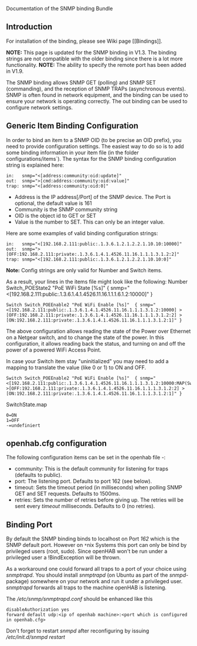 Documentation of the SNMP binding Bundle

## Introduction

For installation of the binding, please see Wiki page [[Bindings]].

**NOTE:** This page is updated for the SNMP binding in V1.3. The binding strings are not compatible with the older binding since there is a lot more functionality.
**NOTE:** The ability to specify the remote port has been added in V1.9.

The SNMP binding allows SNMP GET (polling) and SNMP SET (commanding), and the reception of SNMP TRAPs (asynchronous events). SNMP is often found in network equipment, and the binding can be used to ensure your network is operating correctly. The out binding can be used to configure network settings.

## Generic Item Binding Configuration

In order to bind an item to a SNMP OID (to be precise an OID prefix), you need to provide configuration settings. The easiest way to do so is to add some binding information in your item file (in the folder configurations/items`). The syntax for the SNMP binding configuration string is explained here:

    in:   snmp="<[address:community:oid:update]"
    out:  snmp=">[cmd:address:community:oid:value]"
    trap: snmp="<[address:community:oid:0]"

- Address is the IP address[/Port] of the SNMP device. The Port is optional, the default value is 161
- Community is the SNMP community string
- OID is the object id to GET or SET
- Value is the number to SET. This can only be an integer value.

Here are some examples of valid binding configuration strings:

    in:   snmp="<[192.168.2.111:public:.1.3.6.1.2.1.2.2.1.10.10:10000]"
    out:  snmp=">[OFF:192.168.2.111:private:.1.3.6.1.4.1.4526.11.16.1.1.1.3.1.2:2]"
    trap: snmp="<[192.168.2.111:public:.1.3.6.1.2.1.2.2.1.10.10:0]"

**Note:** Config strings are only valid for Number and Switch items.

As a result, your lines in the items file might look like the following:
    Number Switch_POEState2  "PoE WiFi State  [%s]"  { snmp="<[192.168.2.111:public:.1.3.6.1.4.1.4526.11.16.1.1.1.6.1.2:10000]" }
    
    Switch Switch_POEEnable2 "PoE WiFi Enable [%s]"  { snmp="<[192.168.2.111:public:.1.3.6.1.4.1.4526.11.16.1.1.1.3.1.2:10000] >[OFF:192.168.2.111:private:.1.3.6.1.4.1.4526.11.16.1.1.1.3.1.2:2] >[ON:192.168.2.111:private:.1.3.6.1.4.1.4526.11.16.1.1.1.3.1.2:1]" }

The above configuration allows reading the state of the Power over Ethernet on a Netgear switch, and to change the state of the power. In this configuration, it allows reading back the status, and turning on and off the power of a powered WiFi Access Point.

In case your Switch item stay "uninitialized" you may need to add a mapping to translate the value (like 0 or 1) to ON and OFF.

    Switch Switch_POEEnable2 "PoE WiFi Enable [%s]"  { snmp="<[192.168.2.111:public:.1.3.6.1.4.1.4526.11.16.1.1.1.3.1.2:10000:MAP(SwitchState.map)] >[OFF:192.168.2.111:private:.1.3.6.1.4.1.4526.11.16.1.1.1.3.1.2:2] >[ON:192.168.2.111:private:.1.3.6.1.4.1.4526.11.16.1.1.1.3.1.2:1]" }

SwitchState.map

    0=ON
    1=OFF
    -=undefiniert 

## openhab.cfg configuration

The following configuration items can be set in the openhab file -:

- community: This is the default community for listening for traps (defaults to public).
- port: The listening port. Defaults to port 162 (see below).
- timeout: Sets the timeout period (in milliseconds) when polling SNMP GET and SET requests. Defaults to 1500ms.
- retries: Sets the number of retries before giving up. The retries will be sent every *timeout* milliseconds. Defaults to 0 (no retries).


## Binding Port

By default the SNMP binding binds to localhost on Port _162_ which is the SNMP default port. However on `*`nix Systems this port can only be bind by privileged users (root, sudo). Since openHAB won't be run under a privileged user a !BindException will be thrown.

As a workaround one could forward all traps to a port of your choice using _snmptrapd_. You should install _snmptrapd_ (on Ubuntu as part of the _snmpd_-package) somewhere on your network and run it under a privileged user. _snmptrapd_ forwards all traps to the machine openHAB is listening.

The _/etc/snmp/snmptrapd.conf_ should be enhanced like this

    disableAuthorization yes
    forward default udp:<ip of openhab machine>:<port which is configured in openhab.cfg>

Don't forget to restart _snmpd_ after reconfiguring by issuing _/etc/init.d/snmpd restart_